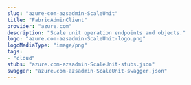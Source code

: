 ```yaml
---
slug: "azure-com-azsadmin-ScaleUnit"
title: "FabricAdminClient"
provider: "azure.com"
description: "Scale unit operation endpoints and objects."
logo: "azure.com-azsadmin-ScaleUnit-logo.png"
logoMediaType: "image/png"
tags:
- "cloud"
stubs: "azure.com-azsadmin-ScaleUnit-stubs.json"
swagger: "azure.com-azsadmin-ScaleUnit-swagger.json"
---
```

